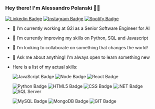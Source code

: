 ### Hey there! I'm Alessandro Polanski 👨‍💻

[![Linkedin Badge](https://img.shields.io/badge/LinkedIn-0077B5?style=for-the-badge&logo=linkedin&logoColor=white&link=https://www.linkedin.com/in/alessandro-giovanni-polanski-409b0a187/)](https://www.linkedin.com/in/alessandro-giovanni-polanski-409b0a187/)
[![Instagram Badge](https://img.shields.io/badge/Instagram-E4405F?style=for-the-badge&logo=instagram&logoColor=white&link=https://www.instagram.com/ale_plsk/)](https://www.instagram.com/ale_plsk/)
[![Spotify Badge](https://img.shields.io/badge/Spotify-1ED760?&style=for-the-badge&logo=spotify&logoColor=white&link=https://open.spotify.com/user/alespolanski?si=6-mAZY4RQw6gdtovzHGN4g)](https://open.spotify.com/user/alespolanski?si=6-mAZY4RQw6gdtovzHGN4g)


- 🔭 I’m currently working at G2i as a Senior Software Engineer for AI
- 🌱 I’m currently improving my skills on Python, SQL and Javascript
- 👯 I’m looking to collaborate on something that changes the world!
- 💬 Ask me about anything! I'm always open to learn something new

- Here is a list of my actual skills:

  ![JavaScript Badge](https://img.shields.io/badge/JavaScript-F7DF1E?style=for-the-badge&logo=javascript&logoColor=black)
  ![Node Badge](https://img.shields.io/badge/Node.js-43853D?style=for-the-badge&logo=node.js&logoColor=white)
  ![React Badge](https://img.shields.io/badge/React-20232A?style=for-the-badge&logo=react&logoColor=61DAFB)
  
  ![Python Badge](https://img.shields.io/badge/Python-3776AB?style=for-the-badge&logo=python&logoColor=white)
  ![HTML5 Badge](https://img.shields.io/badge/HTML5-E34F26?style=for-the-badge&logo=html5&logoColor=white)
  ![CSS Badge](https://img.shields.io/badge/CSS-239120?&style=for-the-badge&logo=css3&logoColor=white)
  ![.NET Badge](https://img.shields.io/badge/.NET-5C2D91?style=for-the-badge&logo=.net&logoColor=white)
  ![SQL Server](https://img.shields.io/badge/Microsoft_SQL_Server-CC2927?style=for-the-badge&logo=microsoft-sql-server&logoColor=white)
  
  ![MySQL Badge](https://img.shields.io/badge/MySQL-00000F?style=for-the-badge&logo=mysql&logoColor=white)
  ![MongoDB Badge](https://img.shields.io/badge/MongoDB-4EA94B?style=for-the-badge&logo=mongodb&logoColor=white)
  ![GIT Badge](https://img.shields.io/badge/Git-F05032?style=for-the-badge&logo=git&logoColor=white)
  
  
  

